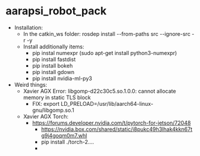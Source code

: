 # aarapsi_robot_pack

- Installation:
  - In the catkin_ws folder: rosdep install --from-paths src --ignore-src -r -y
  - Install additionally items:
    - pip instal numexpr (sudo apt-get install python3-numexpr)
    - pip install fastdist
    - pip install bokeh
    - pip install gdown
    - pip install nvidia-ml-py3
- Weird things:
  - Xavier AGX Error: libgomp-d22c30c5.so.1.0.0: cannot allocate memory in static TLS block
    - FIX: export LD_PRELOAD=/usr/lib/aarch64-linux-gnu/libgomp.so.1  
  - Xavier AGX Torch:
    - https://forums.developer.nvidia.com/t/pytorch-for-jetson/72048
      - https://nvidia.box.com/shared/static/i8pukc49h3lhak4kkn67tg9j4goqm0m7.whl
      - pip install ./torch-2....
      - 
